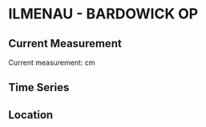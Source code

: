 # ILMENAU - BARDOWICK OP

## Current Measurement

Current measurement: <Value topic="rivers/pegel-online/ILMENAU/BARDOWICK_OP/measurementValue"/> cm

## Time Series

<TimeSeries topic="rivers/pegel-online/ILMENAU/BARDOWICK_OP/measurementValue" period="week" />

## Location

<WorldMap>
  <Marker lat="53.2910968548268" lon="10.401113855728596" labelTopic="rivers/pegel-online/ILMENAU/BARDOWICK_OP" />
</WorldMap>
